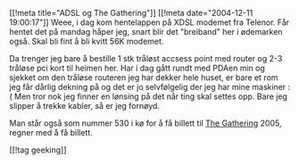 [[!meta  title="ADSL og The Gathering"]]
[[!meta  date="2004-12-11 19:00:17"]]
Weee, i dag kom hentelappen på XDSL modemet fra Telenor. Får hentet det på mandag håper jeg, snart blir det "breiband" her i ødemarken også. Skal bli fint å bli kvitt 56K modemet.

Da trenger jeg bare å bestille 1 stk tråløst accsess point med router og 2-3 tråløse pci kort til heimen her. Har i dag gått rundt med PDAen min og sjekket om den tråløse routeren jeg har dekker hele huset, er bare et rom jeg får dårlig dekning på og det er jo selvfølgelig der jeg har mine maskiner :( Men tror nok jeg finner en lønsing på det når ting skal settes opp. Bare jeg slipper å trekke kabler, så er jeg fornøyd.

Man står også som nummer 530 i kø for å få billett til <a href="http://www.gathering.org">The Gathering</a> 2005, regner med å få billett.

[[!tag  geeking]]